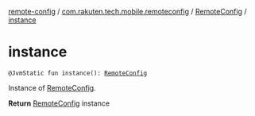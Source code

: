 [remote-config](../../index.md) / [com.rakuten.tech.mobile.remoteconfig](../index.md) / [RemoteConfig](index.md) / [instance](./instance.md)

# instance

`@JvmStatic fun instance(): `[`RemoteConfig`](index.md)

Instance of [RemoteConfig](index.md).

**Return**
[RemoteConfig](index.md) instance


